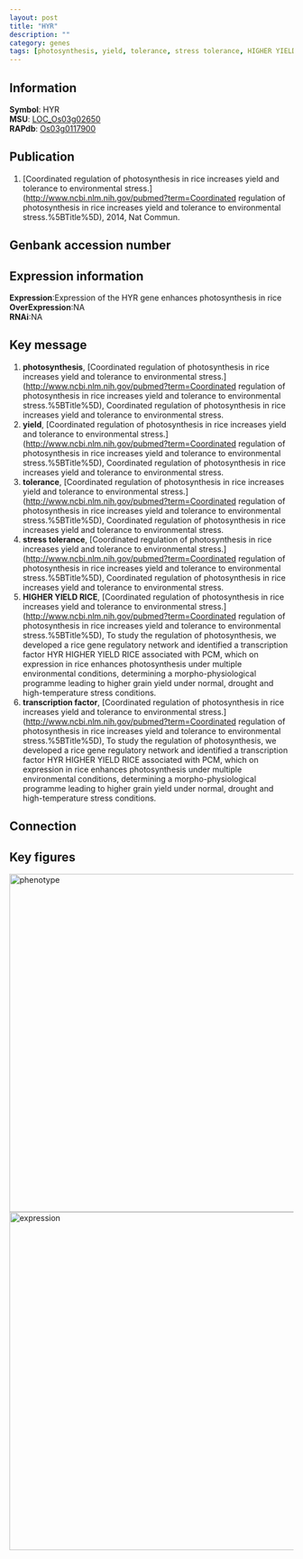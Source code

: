 ```yaml
---
layout: post
title: "HYR"
description: ""
category: genes
tags: [photosynthesis, yield, tolerance, stress tolerance, HIGHER YIELD RICE, transcription factor]
---
```


## Information
__Symbol__: HYR  
__MSU__: [LOC_Os03g02650](http://rice.plantbiology.msu.edu/cgi-bin/ORF_infopage.cgi?orf=LOC_Os03g02650)  
__RAPdb__: [Os03g0117900](http://rapdb.dna.affrc.go.jp/viewer/gbrowse_details/irgsp1?name=Os03g0117900)  

## Publication
1. [Coordinated regulation of photosynthesis in rice increases yield and tolerance to environmental stress.](http://www.ncbi.nlm.nih.gov/pubmed?term=Coordinated regulation of photosynthesis in rice increases yield and tolerance to environmental stress.%5BTitle%5D), 2014, Nat Commun.

## Genbank accession number

## Expression information
__Expression__:Expression of the HYR gene enhances photosynthesis in rice  
__OverExpression__:NA  
__RNAi__:NA  

## Key message
1. __photosynthesis__, [Coordinated regulation of photosynthesis in rice increases yield and tolerance to environmental stress.](http://www.ncbi.nlm.nih.gov/pubmed?term=Coordinated regulation of photosynthesis in rice increases yield and tolerance to environmental stress.%5BTitle%5D), Coordinated regulation of photosynthesis in rice increases yield and tolerance to environmental stress.
2. __yield__, [Coordinated regulation of photosynthesis in rice increases yield and tolerance to environmental stress.](http://www.ncbi.nlm.nih.gov/pubmed?term=Coordinated regulation of photosynthesis in rice increases yield and tolerance to environmental stress.%5BTitle%5D), Coordinated regulation of photosynthesis in rice increases yield and tolerance to environmental stress.
3. __tolerance__, [Coordinated regulation of photosynthesis in rice increases yield and tolerance to environmental stress.](http://www.ncbi.nlm.nih.gov/pubmed?term=Coordinated regulation of photosynthesis in rice increases yield and tolerance to environmental stress.%5BTitle%5D), Coordinated regulation of photosynthesis in rice increases yield and tolerance to environmental stress.
4. __stress tolerance__, [Coordinated regulation of photosynthesis in rice increases yield and tolerance to environmental stress.](http://www.ncbi.nlm.nih.gov/pubmed?term=Coordinated regulation of photosynthesis in rice increases yield and tolerance to environmental stress.%5BTitle%5D), Coordinated regulation of photosynthesis in rice increases yield and tolerance to environmental stress.
5. __HIGHER YIELD RICE__, [Coordinated regulation of photosynthesis in rice increases yield and tolerance to environmental stress.](http://www.ncbi.nlm.nih.gov/pubmed?term=Coordinated regulation of photosynthesis in rice increases yield and tolerance to environmental stress.%5BTitle%5D), To study the regulation of photosynthesis, we developed a rice gene regulatory network and identified a transcription factor HYR HIGHER YIELD RICE associated with PCM, which on expression in rice enhances photosynthesis under multiple environmental conditions, determining a morpho-physiological programme leading to higher grain yield under normal, drought and high-temperature stress conditions.
6. __transcription factor__, [Coordinated regulation of photosynthesis in rice increases yield and tolerance to environmental stress.](http://www.ncbi.nlm.nih.gov/pubmed?term=Coordinated regulation of photosynthesis in rice increases yield and tolerance to environmental stress.%5BTitle%5D), To study the regulation of photosynthesis, we developed a rice gene regulatory network and identified a transcription factor HYR HIGHER YIELD RICE associated with PCM, which on expression in rice enhances photosynthesis under multiple environmental conditions, determining a morpho-physiological programme leading to higher grain yield under normal, drought and high-temperature stress conditions.

## Connection

## Key figures
<img src="http://ricencode.github.io/images/HYR.pheno.png" alt="phenotype"  style="width: 600px;"/>

<img src="http://ricencode.github.io/images/HYR.exp.png" alt="expression"  style="width: 600px;"/>


